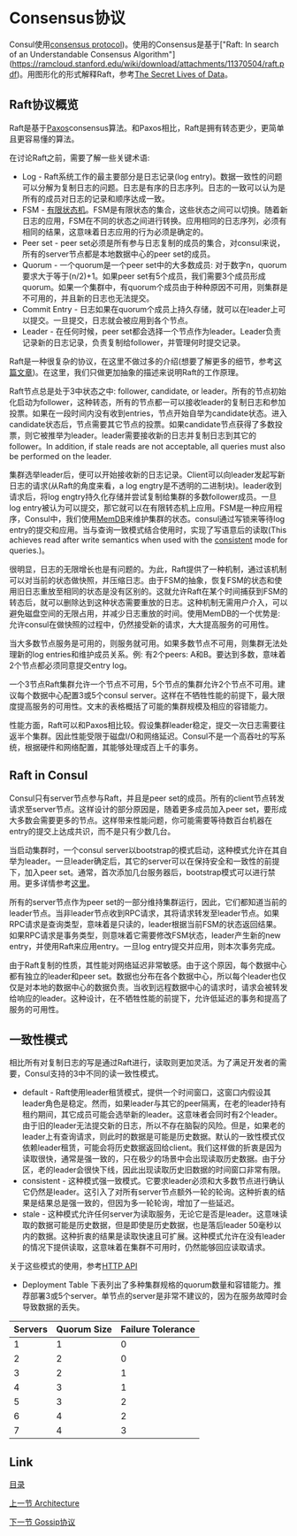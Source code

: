 # Consensus协议
Consul使用[consensus protocol](https://en.wikipedia.org/wiki/Consensus_(computer_science)来保证一致性（[CAP中定义的一致性](https://en.wikipedia.org/wiki/CAP_theorem)))。使用的Consensus是基于["Raft: In search of an Understandable Consensus Algorithm"](https://ramcloud.stanford.edu/wiki/download/attachments/11370504/raft.pdf)。用图形化的形式解释Raft，参考[The Secret Lives of Data](http://thesecretlivesofdata.com/raft)。


## Raft协议概览
Raft是基于[Paxos](https://en.wikipedia.org/wiki/Paxos_%28computer_science%29)consensus算法。和Paxos相比，Raft是拥有转态更少，更简单且更容易懂的算法。

在讨论Raft之前，需要了解一些关键术语:
- Log - Raft系统工作的最主要部分是日志记录(log entry)。数据一致性的问题可以分解为复制日志的问题。日志是有序的日志序列。日志的一致可以认为是所有的成员对日志的记录和顺序达成一致。
- FSM - [有限状态机](https://en.wikipedia.org/wiki/Finite-state_machine)。FSM是有限状态的集合，这些状态之间可以切换。随着新日志的应用，FSM在不同的状态之间进行转换。应用相同的日志序列，必须有相同的结果，这意味着日志应用的行为必须是确定的。
- Peer set - peer set必须是所有参与日志复制的成员的集合，对consul来说，所有的server节点都是本地数据中心的peer set的成员。
- Quorum - 一个quorum是一个peer set中的大多数成员: 对于数字n，quorum要求大于等于(n/2)+1。如果peer set有5个成员，我们需要3个成员形成quorum。如果一个集群中，有quorum个成员由于种种原因不可用，则集群是不可用的，并且新的日志也无法提交。
- Commit Entry - 日志如果在quorum个成员上持久存储，就可以在leader上可以提交。一旦提交，日志就会被应用到各个节点。
- Leader - 在任何时候，peer set都会选择一个节点作为leader。Leader负责记录新的日志记录，负责复制给follower，并管理何时提交记录。

Raft是一种很复杂的协议，在这里不做过多的介绍(想要了解更多的细节，参考[这篇文章](https://ramcloud.stanford.edu/wiki/download/attachments/11370504/raft.pdf))。在这里，我们只做更加抽象的描述来说明Raft的工作原理。

Raft节点总是处于3中状态之中: follower, candidate, or leader。所有的节点初始化启动为follower，这种转态，所有的节点都一可以接收leader的复制日志和参加投票。如果在一段时间内没有收到entries，节点开始自举为candidate状态。进入candidate状态后，节点需要其它节点的投票。如果candidate节点获得了多数投票，则它被推举为leader。leader需要接收新的日志并复制日志到其它的follower。In addition, if stale reads are not acceptable, all queries must also be performed on the leader.

集群选举leader后，便可以开始接收新的日志记录。Client可以向leader发起写新日志的请求(从Raft的角度来看，a log engtry是不透明的二进制块)。leader收到请求后，将log engtry持久化存储并尝试复制给集群的多数follower成员。一旦log entry被认为可以提交，那它就可以在有限转态机上应用。FSM是一种应用程序，Consul中，我们使用[MemDB](https://github.com/hashicorp/go-memdb)来维护集群的状态。consul通过写锁来等待log entry的提交和应用。当与查询一致模式结合使用时，实现了写语意后的读取(This achieves read after write semantics when used with the [consistent](https://www.consul.io/api/index.html#consistent) mode for queries.)。

很明显，日志的无限增长也是有问题的。为此，Raft提供了一种机制，通过该机制可以对当前的状态做快照，并压缩日志。由于FSM的抽象，恢复FSM的状态和使用旧日志重放至相同的状态是没有区别的。这就允许Raft在某个时间捕获到FSM的转态后，就可以删除达到这种状态需要重放的日志。这种机制无需用户介入，可以避免磁盘空间的无限占用，并减少日志重放的时间。使用MemDB的一个优势是: 允许consul在做快照的过程中，仍然接受新的请求，大大提高服务的可用性。

当大多数节点服务是可用的，则服务就可用。如果多数节点不可用，则集群无法处理新的log entries和维护成员关系。例: 有2个peers: A和B。要达到多数，意味着2个节点都必须同意提交entry log。

一个3节点Raft集群允许一个节点不可用，5个节点的集群允许2个节点不可用。建议每个数据中心配置3或5个consul server。这样在不牺牲性能的前提下，最大限度提高服务的可用性。文末的表格概括了可能的集群规模及相应的容错能力。

性能方面，Raft可以和Paxos相比较。假设集群leader稳定，提交一次日志需要往返半个集群。因此性能受限于磁盘I/O和网络延迟。Consul不是一个高吞吐的写系统，根据硬件和网络配置，其能够处理成百上千的事务。

## Raft in Consul
Consul只有server节点参与Raft，并且是peer set的成员。所有的client节点转发请求至server节点。这样设计的部分原因是，随着更多成员加入peer set，要形成大多数会需要更多的节点。这样带来性能问题，你可能需要等待数百台机器在entry的提交上达成共识，而不是只有少数几台。

当启动集群时，一个consul server以bootstrap的模式启动，这种模式允许在其自举为leader。一旦leader确定后，其它的server可以在保持安全和一致性的前提下，加入peer set。通常，首次添加几台服务器后，bootstrap模式可以进行禁用。更多详情参考[这里](https://www.consul.io/docs/guides/bootstrapping.html)。

所有的server节点作为peer set的一部分维持集群运行，因此，它们都知道当前的leader节点。当非leader节点收到RPC请求，其将请求转发至leader节点。如果RPC请求是查询类型，意味着是只读的，leader根据当前FSM的状态返回结果。如果RPC请求是事务类型，则意味着它需要修改FSM状态，leader产生新的new entry，并使用Raft来应用entry。一旦log entry提交并应用，则本次事务完成。

由于Raft复制的性质，其性能对网络延迟非常敏感。由于这个原因，每个数据中心都有独立的leader和peer set。数据也分布在各个数据中心，所以每个leader也仅仅是对本地的数据中心的数据负责。当收到远程数据中心的请求时，请求会被转发给响应的leader。这种设计，在不牺牲性能的前提下，允许低延迟的事务和提高了服务的可用性。

## 一致性模式
相比所有对复制日志的写是通过Raft进行，读取则更加灵活。为了满足开发者的需要，Consul支持的3中不同的读一致性模式。

- default - Raft使用leader租赁模式，提供一个时间窗口，这窗口内假设其leader角色是稳定。然而，如果leader与其它的peer隔离，在老的leader持有租约期间，其它成员可能会选举新的leader。这意味者会同时有2个leader。由于旧的leader无法提交新的日志，所以不存在脑裂的风险。但是，如果老的leader上有查询请求，则此时的数据是可能是历史数据。默认的一致性模式仅依赖leader租赁，可能会将历史数据返回给client。我们这样做的折衷是因为读取很快，通常是强一致的，只在极少的场景中会出现读取历史数据。由于分区，老的leader会很快下线，因此出现读取历史旧数据的时间窗口非常有限。
- consistent - 这种模式强一致模式。它要求leader必须和大多数节点进行确认它仍然是leader。这引入了对所有server节点额外一轮的轮询。这种折衷的结果是结果总是强一致的，但因为多一轮轮询，增加了一些延迟。
- stale - 这种模式允许任何server为读取服务，无论它是否是leader。这意味读取的数据可能是历史数据，但是即使是历史数据，也是落后leader 50毫秒以内的数据。这种折衷的结果是读取快速且可扩展。这种模式允许在没有leader的情况下提供读取，这意味着在集群不可用时，仍然能够回应读取请求。

关于这些模式的使用，参考[HTTP API](https://www.consul.io/api/index.html)

- Deployment Table
下表列出了多种集群规格的quorum数量和容错能力。推荐部署3或5个server。单节点的server是非常不建议的，因为在服务故障时会导致数据的丢失。

Servers | Quorum Size | Failure Tolerance
------- | ----------- | -----------------
 1      | 1           | 0
 2      | 2           | 0
 3      | 2           | 1
 4      | 3           | 1
 5      | 3           | 2
 6      | 4           | 2
 7      | 4           | 3

## Link

[目录](../../README.md)

[上一节 Architecture](03.1.md)

[下一节 Gossip协议](03.3.md)



